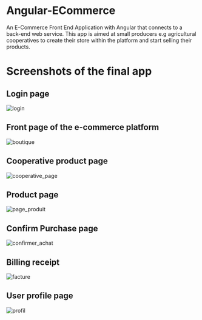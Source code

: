 # Angular-ECommerce
An E-Commerce Front End Application with Angular that connects to a back-end web service. 
This app is aimed at small producers e.g agricultural cooperatives to create their store within the platform and start selling their products.

# Screenshots of the final app

## Login page
![login](https://user-images.githubusercontent.com/24890695/100643016-d551ea80-3339-11eb-9d8b-feb0818ca609.jpg)

## Front page of the e-commerce platform
![boutique](https://user-images.githubusercontent.com/24890695/100643003-d256fa00-3339-11eb-9e61-fd650d9c3622.jpg)

## Cooperative product page
![cooperative_page](https://user-images.githubusercontent.com/24890695/100643011-d420bd80-3339-11eb-9cce-d65c410d9d8e.jpg)

## Product page
![page_produit](https://user-images.githubusercontent.com/24890695/100643017-d5ea8100-3339-11eb-822e-678ca3864e76.jpg)

## Confirm Purchase page
![confirmer_achat](https://user-images.githubusercontent.com/24890695/100643009-d3882700-3339-11eb-890e-ac7626b5ec35.jpg)

## Billing receipt
![facture](https://user-images.githubusercontent.com/24890695/100643013-d4b95400-3339-11eb-98ce-76014723fe0d.jpg)

## User profile page
![profil](https://user-images.githubusercontent.com/24890695/100643024-d6831780-3339-11eb-97b4-444b3546d5e9.jpg)
